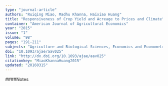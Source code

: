 ```yaml
---
type: "journal-article"
authors: "Ruiqing Miao, Madhu Khanna, Haixiao Huang"
title: "Responsiveness of Crop Yield and Acreage to Prices and Climate"
container: "American Journal of Agricultural Economics"
year: "2015"
issue: "1"
volume: "98"
pages: "191-211"
subjects: "Agriculture and Biological Sciences, Economics and Econometrics"
doi: "10.1093/ajae/aav025"
link: "http://dx.doi.org/10.1093/ajae/aav025"
citationkey: "MiaoKhannaHuang2015"
updated: "20160315"
---
```


####Notes
